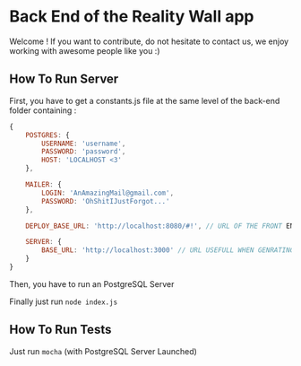 # Back End of the Reality Wall app

Welcome ! If you want to contribute, do not hesitate to contact us, we enjoy working with awesome people like you :)

## How To Run Server

First, you have to get a constants.js file at the same level of the back-end folder containing :
```javascript
{
    POSTGRES: {
        USERNAME: 'username',
        PASSWORD: 'password',
        HOST: 'LOCALHOST <3'
    },

    MAILER: {
        LOGIN: 'AnAmazingMail@gmail.com',
        PASSWORD: 'OhShitIJustForgot...'
    },

    DEPLOY_BASE_URL: 'http://localhost:8080/#!', // URL OF THE FRONT END (For link sent in mails)

    SERVER: {
        BASE_URL: 'http://localhost:3000' // URL USEFULL WHEN GENRATING POST FOR ADMIN
    }
}
```

Then, you have to run an PostgreSQL Server

Finally just run `node index.js`

## How To Run Tests

Just run `mocha` (with PostgreSQL Server Launched)
